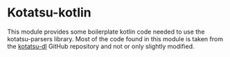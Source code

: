 # Kotatsu-kotlin
This module provides some boilerplate kotlin code needed to use the kotatsu-parsers library.
Most of the code found in this module is taken from the [kotatsu-dl](https://github.com/KotatsuApp/kotatsu-dl) GitHub repository and not or only slightly modified.